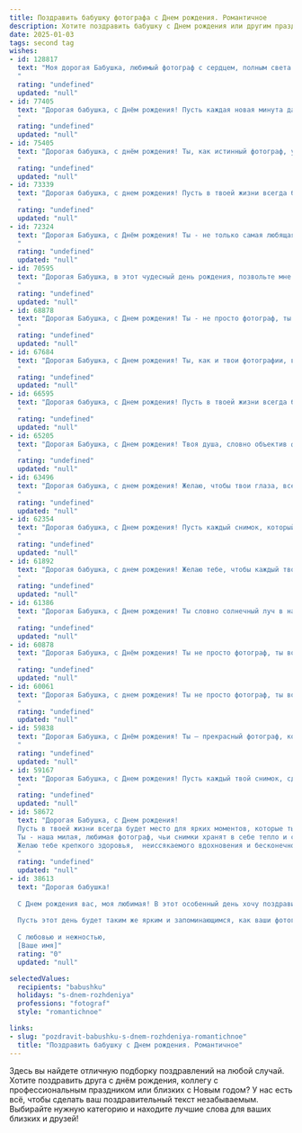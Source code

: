 ```yaml
---
title: Поздравить бабушку фотографа c Днем рождения. Романтичное
description: Хотите поздравить бабушку c Днем рождения или другим праздником? Наш ИИ создаст незабываемое поздравление, а вы обязательно выделитесь среди других.  
date: 2025-01-03
tags: second tag
wishes:
- id: 128817
  text: "Моя дорогая Бабушка, любимый фотограф с сердцем, полным света и нежности! В этот чудесный день рождения я хочу пожелать тебе бесконечного счастья, словно ярких солнечных лучей, которые ты так искусно ловишь в свой объектив. Пусть каждый твой день будет полон радости, любви и вдохновения, а жизнь твоя – красивой, как лучшие твои снимки.  Ты – не просто бабушка, ты – волшебница, которая запечатлевает самые прекрасные моменты нашей жизни.  С Днём рождения!
  "
  rating: "undefined"
  updated: "null"
- id: 77405
  text: "Дорогая бабушка, с Днём рождения! Пусть каждая новая минута дарит тебе радость, а взгляд сквозь объектив всегда будет сосредоточен на прекрасном. Пусть твой жизненный кадр будет полон ярких красок, счастливых мгновений и нежной любви!
  "
  rating: "undefined"
  updated: "null"
- id: 75405
  text: "Дорогая бабушка, с днём рождения! Ты, как истинный фотограф, умеешь запечатлеть самые яркие моменты жизни, а твоя душа - бесконечный фотоальбом, хранящий тепло и любовь. Желаю тебе, чтобы каждый день был полон света, радости и вдохновения, а твоя улыбка – самой красивой и искренней.
  "
  rating: "undefined"
  updated: "null"
- id: 73339
  text: "Дорогая бабушка, с днем рождения! Пусть в твоей жизни всегда будет место для волшебных моментов, которые ты так умело запечатлеваешь своим объективом. Ты не просто фотограф, ты хранительница воспоминаний, создающая картины счастья и любви. Спасибо тебе за твою нежную душу и  яркий талант!
  "
  rating: "undefined"
  updated: "null"
- id: 72324
  text: "Дорогая Бабушка, с Днём рождения! Ты - не только самая любящая бабушка на свете, но и талантливый фотограф, чьи работы хранят волшебные мгновения. Пусть твоя жизнь будет полна ярких красок, как фотографии, которые ты даришь миру. Желаю тебе здоровья, вдохновения и бесконечного счастья!
  "
  rating: "undefined"
  updated: "null"
- id: 70595
  text: "Дорогая Бабушка, в этот чудесный день рождения, позвольте мне сказать, что вы - не просто замечательный фотограф, но и удивительный художник жизни. Ваши снимки - это не просто запечатленные моменты, а целые истории, полные тепла, нежности и любви. Пусть ваши глаза, всегда такие яркие и полные жизни, продолжают ловить самые прекрасные моменты, а сердце - биться в ритме счастья и любви. С Днем рождения!
  "
  rating: "undefined"
  updated: "null"
- id: 68878
  text: "Дорогая Бабушка, с Днем рождения! Ты - не просто фотограф, ты - художник света и времени, запечатлевающий самые яркие моменты жизни. Спасибо тебе за твою любовь, за твои теплые объятия и за все прекрасные фотографии, которые ты для нас создаешь. Пусть твое сердце всегда будет полным радости и вдохновения!
  "
  rating: "undefined"
  updated: "null"
- id: 67684
  text: "Дорогая Бабушка, с Днем рождения! Ты, как и твои фотографии, всегда полна жизни, красоты и тепла! Пусть каждый твой день будет наполнен яркими красками, а  каждая минута -  радостью и любовью!
  "
  rating: "undefined"
  updated: "null"
- id: 66595
  text: "Дорогая бабушка, с Днем рождения! Пусть в твоей жизни всегда будут кадры, полные любви, радости и счастья, как в твоих чудесных фотографиях.
  "
  rating: "undefined"
  updated: "null"
- id: 65205
  text: "Дорогая Бабушка, с Днем рождения! Твоя душа, словно объектив фотокамеры, запечатлела столько ярких моментов жизни. Ты умеешь видеть красоту в каждом мгновении, и твоя любовь - самая яркая вспышка во всех наших воспоминаниях. Пусть твой день рождения будет полон счастья, улыбок и вдохновения!
  "
  rating: "undefined"
  updated: "null"
- id: 63496
  text: "Дорогая бабушка, с днем рождения! Желаю, чтобы твои глаза, всегда такие яркие и живые, как объектив фотоаппарата, продолжали видеть только красоту и радость жизни. Пусть каждый твой день будет полон счастья, любви и новых прекрасных моментов, которые ты запечатлишь в своей памяти.
  "
  rating: "undefined"
  updated: "null"
- id: 62354
  text: "Дорогая бабушка, с Днем рождения! Пусть каждый снимок, который ты делаешь, хранит в себе частичку твоей любви, тепла и нежности. Ты –  фотограф, способный запечатлеть мгновение и подарить людям радость от воспоминаний. Желаю тебе всегда видеть мир ярким  и полным прекрасных моментов!
  "
  rating: "undefined"
  updated: "null"
- id: 61892
  text: "Дорогая бабушка, с днем рождения! Желаю тебе, чтобы каждый твой день был наполнен яркими красками, словно твоей любимой фотокамерой, запечатлевающей самые трогательные моменты жизни. Пусть твоя душа всегда будет молода и полна вдохновения, как твои фотографии, которые хранят в себе тепло и любовь.
  "
  rating: "undefined"
  updated: "null"
- id: 61386
  text: "Дорогая Бабушка, с Днем рождения! Ты словно солнечный луч в нашей жизни, наполняющий её теплом и светом. Твоя любовь и мудрость – это бесценный дар, который мы храним в своих сердцах. Пусть каждый щелчок затвора фотоаппарата воспевает твою красоту и молодость, а каждый снимок, который ты создаешь, будет переполнен любовью и радостью. Желаю тебе крепкого здоровья, безграничного вдохновения и ярких мгновений, запечатлённых в памяти твоей души!
  "
  rating: "undefined"
  updated: "null"
- id: 60878
  text: "Дорогая Бабушка, с Днём рождения! Ты не просто фотограф, ты волшебница, которая запечатлевает самые яркие моменты жизни, храня их в кадре. Пусть твоя душа всегда сияет так же ярко, как твоя улыбка на фотографиях, а каждый день будет полон любви и счастья!
  "
  rating: "undefined"
  updated: "null"
- id: 60061
  text: "Дорогая Бабушка, с днем рождения! Ты не просто фотограф, ты волшебница, которая запечатлевает мгновения жизни в самых ярких и трогательных красках. Пусть каждый твой снимок будет полон любви, благополучия и ярких эмоций. Желаю тебе, чтобы твоя жизнь была полна вдохновения и радостных моментов, которые ты будешь ловить в объектив своей камеры.
  "
  rating: "undefined"
  updated: "null"
- id: 59838
  text: "Дорогая Бабушка, с Днём рождения! Ты – прекрасный фотограф, который запечатлевает моменты радости и любви, как никто другой. Пусть твоя жизнь будет полна ярких красок, как твои фотографии, и пусть каждый день дарит тебе новые, незабываемые впечатления!
  "
  rating: "undefined"
  updated: "null"
- id: 59167
  text: "Дорогая Бабушка, с Днем рождения! Пусть каждый твой снимок, сделанный талантливой рукой, будет полон света, радости и любви, как твоя душа. Желаю тебе ярких моментов жизни, запечатленных в памяти, и бесконечного вдохновения для твоих прекрасных фото!
  "
  rating: "undefined"
  updated: "null"
- id: 58672
  text: "Дорогая Бабушка, с Днем рождения!
  Пусть в твоей жизни всегда будет место для ярких моментов, которые ты так мастерски запечатлеваешь своим объективом.
  Ты - наша милая, любимая фотограф, чьи снимки хранят в себе тепло и свет, как твои объятия.
  Желаю тебе крепкого здоровья,  неиссякаемого вдохновения и бесконечного счастья, чтобы каждый день был  ярким кадром твоей жизни!
  "
  rating: "undefined"
  updated: "null"
- id: 38613
  text: "Дорогая бабушка!
  
  С Днем рождения вас, моя любимая! В этот особенный день хочу поздравить вас с вашим праздником и сказать, как много вы для меня значите. Как фотограф, вы всегда умели запечатлеть самые трогательные моменты нашей жизни, превратив их в вечную красоту. Ваши снимки — это не просто изображения, а целые истории, наполненные светом и любовью.
  
  Пусть этот день будет таким же ярким и запоминающимся, как ваши фотографии. Желаю вам много счастья, здоровья и вдохновения, чтобы каждый новый кадр отражал вашу уникальную душу и дарил нам радость. Спасибо за вашу заботу и тёплые воспоминания, которые вы создаёте для нашей семьи.
  
  С любовью и нежностью,
  [Ваше имя]"
  rating: "0"
  updated: "null"

selectedValues:
  recipients: "babushku"
  holidays: "s-dnem-rozhdeniya"
  professions: "fotograf"
  style: "romantichnoe"

links:
- slug: "pozdravit-babushku-s-dnem-rozhdeniya-romantichnoe"
  title: "Поздравить бабушку c Днем рождения. Романтичное"
---
```


Здесь вы найдете отличную подборку поздравлений на любой случай. 
Хотите поздравить друга с днём рождения, коллегу с профессиональным праздником или близких с Новым годом? У нас есть всё, чтобы сделать ваш поздравительный текст незабываемым. Выбирайте нужную категорию и находите лучшие слова для ваших близких и друзей!
